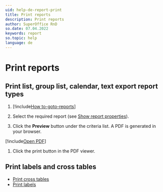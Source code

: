```yaml
---
uid: help-de-report-print
title: Print reports
description: Print reports
author: SuperOffice RnD
so.date: 07.04.2022
keywords: report
so.topic: help
language: de
---
```


# Print reports

## Print list, group list, calendar, text export report types

1. [!include[How to-goto-reports](includes/goto-reports.md)]

1. Select the required report (see [Show report properties][3]).

1. Click the **Preview** button under the criteria list. A PDF is generated in your browser.

[!include[Open PDF](includes/step-open-pdf.md)]

1. Click the print button in the PDF viewer.

## Print labels and cross tables

* [Print cross tables][1]
* [Print labels][2]

<!-- Referenced links -->
[1]: cross-tables.md#print
[2]: labels/print-labels.md
[3]: properties.md

<!-- Referenced images -->

